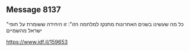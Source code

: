 ## Message 8137

"כל מה שעשינו בשנים האחרונות מתנקז למלחמה הזו":
זו היחידה ששומרת על חופי ישראל מהשמיים

https://www.idf.il/159653


